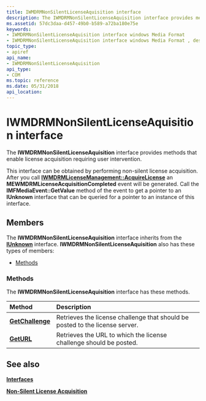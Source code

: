 ```yaml
---
title: IWMDRMNonSilentLicenseAquisition interface
description: The IWMDRMNonSilentLicenseAquisition interface provides methods that enable license acquisition requiring user intervention.This interface can be obtained by performing non-silent license acquisition.
ms.assetid: 57dc3daa-d457-49b0-b589-a72ba180e75e
keywords:
- IWMDRMNonSilentLicenseAquisition interface windows Media Format
- IWMDRMNonSilentLicenseAquisition interface windows Media Format , described
topic_type:
- apiref
api_name:
- IWMDRMNonSilentLicenseAquisition
api_type:
- COM
ms.topic: reference
ms.date: 05/31/2018
api_location: 
---
```


# IWMDRMNonSilentLicenseAquisition interface

The **IWMDRMNonSilentLicenseAquisition** interface provides methods that enable license acquisition requiring user intervention.

This interface can be obtained by performing non-silent license acquisition. After you call [**IWMDRMLicenseManagement::AcquireLicense**](iwmdrmlicensemanagement-acquirelicense.md) an **MEWMDRMLicenseAcquisitionCompleted** event will be generated. Call the **IMFMediaEvent::GetValue** method of the event to get a pointer to an **IUnknown** interface that can be queried for a pointer to an instance of this interface.

## Members

The **IWMDRMNonSilentLicenseAquisition** interface inherits from the [**IUnknown**](https://docs.microsoft.com/windows/desktop/api/unknwn/nn-unknwn-iunknown) interface. **IWMDRMNonSilentLicenseAquisition** also has these types of members:

-   [Methods](#methods)

### Methods

The **IWMDRMNonSilentLicenseAquisition** interface has these methods.



| Method                                                                | Description                                                                             |
|:----------------------------------------------------------------------|:----------------------------------------------------------------------------------------|
| [**GetChallenge**](iwmdrmnonsilentlicenseaquisition-getchallenge.md) | Retrieves the license challenge that should be posted to the license server.<br/> |
| [**GetURL**](iwmdrmnonsilentlicenseaquisition-geturl.md)             | Retrieves the URL to which the license challenge should be posted.<br/>           |



 

## See also

<dl> <dt>

[**Interfaces**](drm-interfaces.md)
</dt> <dt>

[**Non-Silent License Acquisition**](non-silent-license-acquisition.md)
</dt> </dl>

 

 





